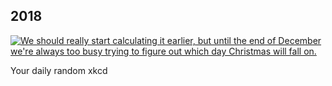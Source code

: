 ## 2018
[![We should really start calculating it earlier, but until the end of December we're always too busy trying to figure out which day Christmas will fall on.](https://imgs.xkcd.com/comics/2018.png)](https://xkcd.com/1935/ "We should really start calculating it earlier, but until the end of December we're always too busy trying to figure out which day Christmas will fall on.")

Your daily random xkcd
